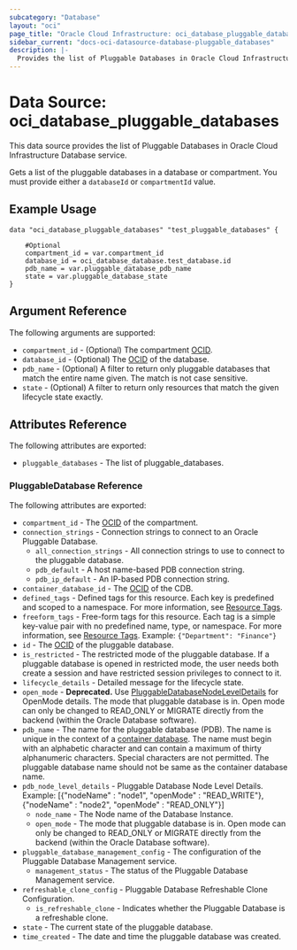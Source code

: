 ```yaml
---
subcategory: "Database"
layout: "oci"
page_title: "Oracle Cloud Infrastructure: oci_database_pluggable_databases"
sidebar_current: "docs-oci-datasource-database-pluggable_databases"
description: |-
  Provides the list of Pluggable Databases in Oracle Cloud Infrastructure Database service
---
```


# Data Source: oci_database_pluggable_databases
This data source provides the list of Pluggable Databases in Oracle Cloud Infrastructure Database service.

Gets a list of the pluggable databases in a database or compartment. You must provide either a `databaseId` or `compartmentId` value.


## Example Usage

```hcl
data "oci_database_pluggable_databases" "test_pluggable_databases" {

	#Optional
	compartment_id = var.compartment_id
	database_id = oci_database_database.test_database.id
	pdb_name = var.pluggable_database_pdb_name
	state = var.pluggable_database_state
}
```

## Argument Reference

The following arguments are supported:

* `compartment_id` - (Optional) The compartment [OCID](https://docs.cloud.oracle.com/iaas/Content/General/Concepts/identifiers.htm).
* `database_id` - (Optional) The [OCID](https://docs.cloud.oracle.com/iaas/Content/General/Concepts/identifiers.htm) of the database.
* `pdb_name` - (Optional) A filter to return only pluggable databases that match the entire name given. The match is not case sensitive.
* `state` - (Optional) A filter to return only resources that match the given lifecycle state exactly.


## Attributes Reference

The following attributes are exported:

* `pluggable_databases` - The list of pluggable_databases.

### PluggableDatabase Reference

The following attributes are exported:

* `compartment_id` - The [OCID](https://docs.cloud.oracle.com/iaas/Content/General/Concepts/identifiers.htm) of the compartment.
* `connection_strings` - Connection strings to connect to an Oracle Pluggable Database. 
	* `all_connection_strings` - All connection strings to use to connect to the pluggable database.
	* `pdb_default` - A host name-based PDB connection string.
	* `pdb_ip_default` - An IP-based PDB connection string.
* `container_database_id` - The [OCID](https://docs.cloud.oracle.com/iaas/Content/General/Concepts/identifiers.htm) of the CDB.
* `defined_tags` - Defined tags for this resource. Each key is predefined and scoped to a namespace. For more information, see [Resource Tags](https://docs.cloud.oracle.com/iaas/Content/General/Concepts/resourcetags.htm). 
* `freeform_tags` - Free-form tags for this resource. Each tag is a simple key-value pair with no predefined name, type, or namespace. For more information, see [Resource Tags](https://docs.cloud.oracle.com/iaas/Content/General/Concepts/resourcetags.htm).  Example: `{"Department": "Finance"}` 
* `id` - The [OCID](https://docs.cloud.oracle.com/iaas/Content/General/Concepts/identifiers.htm) of the pluggable database.
* `is_restricted` - The restricted mode of the pluggable database. If a pluggable database is opened in restricted mode, the user needs both create a session and have restricted session privileges to connect to it. 
* `lifecycle_details` - Detailed message for the lifecycle state.
* `open_mode` - **Deprecated.** Use [PluggableDatabaseNodeLevelDetails](https://docs.cloud.oracle.com/iaas/api/#/en/database/latest/datatypes/PluggableDatabaseNodeLevelDetails) for OpenMode details. The mode that pluggable database is in. Open mode can only be changed to READ_ONLY or MIGRATE directly from the backend (within the Oracle Database software). 
* `pdb_name` - The name for the pluggable database (PDB). The name is unique in the context of a [container database](https://docs.cloud.oracle.com/iaas/api/#/en/database/latest/Database/). The name must begin with an alphabetic character and can contain a maximum of thirty alphanumeric characters. Special characters are not permitted. The pluggable database name should not be same as the container database name.
* `pdb_node_level_details` - Pluggable Database Node Level Details. Example: [{"nodeName" : "node1", "openMode" : "READ_WRITE"}, {"nodeName" : "node2", "openMode" : "READ_ONLY"}] 
	* `node_name` - The Node name of the Database Instance.
	* `open_mode` - The mode that pluggable database is in. Open mode can only be changed to READ_ONLY or MIGRATE directly from the backend (within the Oracle Database software). 
* `pluggable_database_management_config` - The configuration of the Pluggable Database Management service.
	* `management_status` - The status of the Pluggable Database Management service.
* `refreshable_clone_config` - Pluggable Database Refreshable Clone Configuration.
	* `is_refreshable_clone` - Indicates whether the Pluggable Database is a refreshable clone.
* `state` - The current state of the pluggable database.
* `time_created` - The date and time the pluggable database was created.

